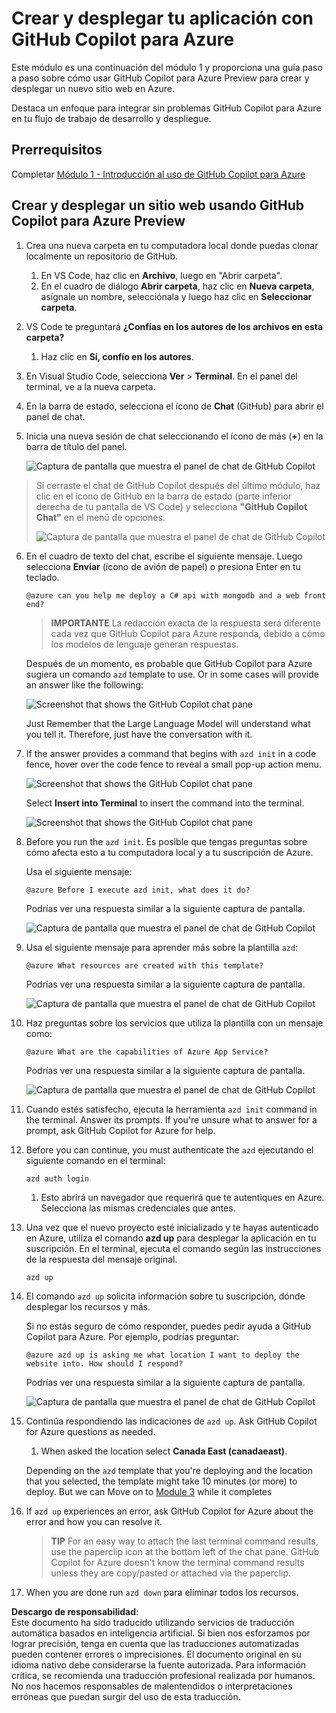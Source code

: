 # Crear y desplegar tu aplicación con GitHub Copilot para Azure

Este módulo es una continuación del módulo 1 y proporciona una guía paso a paso sobre cómo usar GitHub Copilot para Azure Preview para crear y desplegar un nuevo sitio web en Azure.

Destaca un enfoque para integrar sin problemas GitHub Copilot para Azure en tu flujo de trabajo de desarrollo y despliegue.

## Prerrequisitos

Completar [Módulo 1 - Introducción al uso de GitHub Copilot para Azure](./01-Getting-Started-with-GitHub-Copilot-for-Azure.md)

## Crear y desplegar un sitio web usando GitHub Copilot para Azure Preview

1. Crea una nueva carpeta en tu computadora local donde puedas clonar localmente un repositorio de GitHub.
    1. En VS Code, haz clic en **Archivo**, luego en "Abrir carpeta".
    1. En el cuadro de diálogo **Abrir carpeta**, haz clic en **Nueva carpeta**, asígnale un nombre, selecciónala y luego haz clic en **Seleccionar carpeta**.

1. VS Code te preguntará **¿Confías en los autores de los archivos en esta carpeta?**
    1. Haz clic en **Sí, confío en los autores**.

1. En Visual Studio Code, selecciona **Ver** > **Terminal**. En el panel del terminal, ve a la nueva carpeta.

1. En la barra de estado, selecciona el ícono de **Chat** (GitHub) para abrir el panel de chat.

1. Inicia una nueva sesión de chat seleccionando el ícono de más (**+**) en la barra de título del panel.

   ![Captura de pantalla que muestra el panel de chat de GitHub Copilot](../../../06-Using-GitHub-Copilot-for-Azure-to-Deploy-to-Cloud/images/mod2-CopilotChat.png "Inicia una nueva sesión de chat")

> Si cerraste el chat de GitHub Copilot después del último módulo, haz clic en el ícono de GitHub en la barra de estado (parte inferior derecha de tu pantalla de VS Code) y selecciona **"GitHub Copilot Chat"** en el menú de opciones.
>
> ![Captura de pantalla que muestra el panel de chat de GitHub Copilot](../../../06-Using-GitHub-Copilot-for-Azure-to-Deploy-to-Cloud/images/mod2-CopilotChat-2.png "Inicia una nueva sesión de chat")

6. En el cuadro de texto del chat, escribe el siguiente mensaje. Luego selecciona **Enviar** (ícono de avión de papel) o presiona Enter en tu teclado.

   ```prompt
   @azure can you help me deploy a C# api with mongodb and a web front end?
   ```

    > **IMPORTANTE**
    La redacción exacta de la respuesta será diferente cada vez que GitHub Copilot para Azure responda, debido a cómo los modelos de lenguaje generan respuestas.

   Después de un momento, es probable que GitHub Copilot para Azure sugiera un comando `azd` template to use.  Or in some cases will provide an answer like the following:

    ![Screenshot that shows the GitHub Copilot chat pane](../../../06-Using-GitHub-Copilot-for-Azure-to-Deploy-to-Cloud/images/mod2-CopilotChat-3.png "Screenshot that shows a response from GitHub Copilot for Azure with instructions for using a template to create a website in Azure.")

    Just Remember that the Large Language Model will understand what you tell it.  Therefore, just have the conversation with it.

1. If the answer provides a command that begins with `azd init` in a code fence, hover over the code fence to reveal a small pop-up action menu.

    ![Screenshot that shows the GitHub Copilot chat pane](../../../06-Using-GitHub-Copilot-for-Azure-to-Deploy-to-Cloud/images/mod2-CopilotChat-4.png "Screenshot that shows a pop-up menu with an option to insert a code-fenced command into the Visual Studio Code terminal.")

    Select **Insert into Terminal** to insert the command into the terminal.

    ![Screenshot that shows the GitHub Copilot chat pane](../../../06-Using-GitHub-Copilot-for-Azure-to-Deploy-to-Cloud/images/mod2-CopilotChat-5.png "Screenshot that shows the Visual Studio Code terminal after insertion of a code-fenced command.")

1. Before you run the `azd init`. Es posible que tengas preguntas sobre cómo afecta esto a tu computadora local y a tu suscripción de Azure.

   Usa el siguiente mensaje:

   ```prompt
   @azure Before I execute azd init, what does it do?
   ```

   Podrías ver una respuesta similar a la siguiente captura de pantalla.

   ![Captura de pantalla que muestra el panel de chat de GitHub Copilot](../../../06-Using-GitHub-Copilot-for-Azure-to-Deploy-to-Cloud/images/mod2-CopilotChat-6.png "Captura de pantalla que muestra una respuesta de GitHub Copilot para Azure con una explicación sobre lo que hace el comando de inicialización.")

1. Usa el siguiente mensaje para aprender más sobre la plantilla `azd`:

   ```prompt
   @azure What resources are created with this template?
   ```

   Podrías ver una respuesta similar a la siguiente captura de pantalla.

    ![Captura de pantalla que muestra el panel de chat de GitHub Copilot](../../../06-Using-GitHub-Copilot-for-Azure-to-Deploy-to-Cloud/images/mod2-CopilotChat-7.png "Captura de pantalla que muestra una respuesta de GitHub Copilot para Azure con una explicación de los recursos creados por la plantilla sugerida.")

1. Haz preguntas sobre los servicios que utiliza la plantilla con un mensaje como:

   ```prompt
   @azure What are the capabilities of Azure App Service?
   ```

   Podrías ver una respuesta similar a la siguiente captura de pantalla.

    ![Captura de pantalla que muestra el panel de chat de GitHub Copilot](../../../06-Using-GitHub-Copilot-for-Azure-to-Deploy-to-Cloud/images/mod2-CopilotChat-8.png "Captura de pantalla que muestra una respuesta de GitHub Copilot para Azure con una explicación sobre las capacidades del Servicio de Aplicaciones de Azure.")

1. Cuando estés satisfecho, ejecuta la herramienta `azd init` command in the terminal. Answer its prompts. If you're unsure what to answer for a prompt, ask GitHub Copilot for Azure for help.

1. Before you can continue, you must authenticate the `azd` ejecutando el siguiente comando en el terminal:

    ```cmd
    azd auth login
    ```

    1. Esto abrirá un navegador que requerirá que te autentiques en Azure. Selecciona las mismas credenciales que antes.

1. Una vez que el nuevo proyecto esté inicializado y te hayas autenticado en Azure, utiliza el comando **azd up** para desplegar la aplicación en tu suscripción. En el terminal, ejecuta el comando según las instrucciones de la respuesta del mensaje original.

    ```
    azd up
    ```

1. El comando `azd up` solicita información sobre tu suscripción, dónde desplegar los recursos y más.

    Si no estás seguro de cómo responder, puedes pedir ayuda a GitHub Copilot para Azure. Por ejemplo, podrías preguntar:

    ```prompt
    @azure azd up is asking me what location I want to deploy the website into. How should I respond?
    ```

    Podrías ver una respuesta similar a la siguiente captura de pantalla.

    ![Captura de pantalla que muestra el panel de chat de GitHub Copilot](../../../06-Using-GitHub-Copilot-for-Azure-to-Deploy-to-Cloud/images/mod2-CopilotChat-9.png "Captura de pantalla que muestra una respuesta de GitHub Copilot para Azure con una explicación sobre qué son las ubicaciones de Azure y cómo elegir una.")

5. Continúa respondiendo las indicaciones de `azd up`. Ask GitHub Copilot for Azure questions as needed.

    1. When asked the location select **Canada East (canadaeast)**.

    Depending on the `azd` template that you're deploying and the location that you selected, the template might take 10 minutes (or more) to deploy. But we can Move on to [Module 3](./03-Get-Answers-to-your-Questions-about-Azure-Services-and-Resources.md) while it completes

1. If `azd up` experiences an error, ask GitHub Copilot for Azure about the error and how you can resolve it.

    > **TIP**
    > For an easy way to attach the last terminal command results, use the paperclip icon at the bottom left of the chat pane. GitHub Copilot for Azure doesn't know the terminal command results unless they are copy/pasted or attached via the paperclip.


1. When you are done run `azd down` para eliminar todos los recursos.

**Descargo de responsabilidad**:  
Este documento ha sido traducido utilizando servicios de traducción automática basados en inteligencia artificial. Si bien nos esforzamos por lograr precisión, tenga en cuenta que las traducciones automatizadas pueden contener errores o imprecisiones. El documento original en su idioma nativo debe considerarse la fuente autorizada. Para información crítica, se recomienda una traducción profesional realizada por humanos. No nos hacemos responsables de malentendidos o interpretaciones erróneas que puedan surgir del uso de esta traducción.